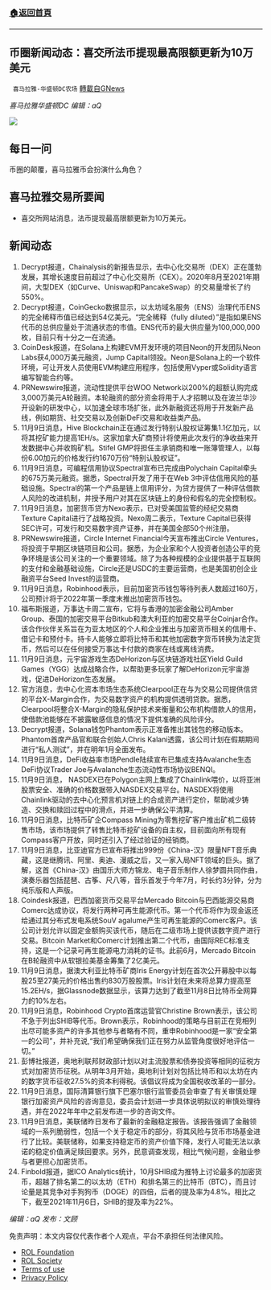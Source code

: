 ###  [:house:返回首頁](https://github.com/ourhimalayas/txt)
---


## 币圈新闻动态：喜交所法币提现最高限额更新为10万美元
` 喜马拉雅-华盛顿DC农场` [轉載自GNews](https://gnews.org/zh-hans/1652436/)

*喜马拉雅华盛顿DC 编辑：aQ*

![](http://himalayawashingtondc.org/wp-content/uploads/2021/07/ScreenShot-2021-07-31-at-16.20.22@2x.png)



## 每日一问





币圈的颠覆，喜马拉雅币会扮演什么角色？





## 喜马拉雅交易所要闻





- 喜交所网站消息，法币提现最高限额更新为10万美元。






## 新闻动态





1. Decrypt报道，Chainalysis的新报告显示，去中心化交易所（DEX）正在蓬勃发展，其增长速度目前超过了中心化交易所（CEX）。2020年8月至2021年期间，大型DEX（如Curve、Uniswap和PancakeSwap）的交易量增长了约550%。
2. Decrypt报道，CoinGecko数据显示，以太坊域名服务（ENS）治理代币ENS的完全稀释市值已经达到54亿美元。“完全稀释（fully diluted）”是指如果ENS代币的总供应量处于流通状态的市值。ENS代币的最大供应量为100,000,000枚，目前只有十分之一在流通。
3. CoinDesk报道，在Solana上构建EVM开发环境的项目Neon的开发团队Neon Labs获4,000万美元融资，Jump Capital领投。Neon是Solana上的一个软件环境，可让开发人员使用EVM构建应用程序，包括使用Vyper或Solidity语言编写智能合约等。
4. PRNewswire报道，流动性提供平台WOO Network以200%的超额认购完成3,000万美元A轮融资。本轮融资的部分资金将用于人才招聘以及在波兰华沙开设新的研发中心，以加速全球市场扩张，此外新融资还将用于开发新产品线，例如期货、社交交易以及创新DeFi交易和收益类产品。
5. 11月9日消息，Hive Blockchain正在通过发行特别认股权证筹集1.1亿加元，以将其挖矿能力提高1EH/s。这家加拿大矿商预计将使用此次发行的净收益来开发数据中心并收购矿机。Stifel GMP将担任主承销商和唯一账簿管理人，以每份6.00加元的价格发行约1670万份“特别认股权证”。
6. 11月9日消息，可编程信用协议Spectral宣布已完成由Polychain Capital牵头的675万美元融资。据悉，Spectral开发了用于在Web 3中评估信用风险的基础设施。Spectral的第一个产品是链上信用评分，为贷方提供了一种评估借款人风险的改进机制，并授予用户对其在区块链上的身份和假名的完全控制权。
7. 11月9日消息，加密货币贷方Nexo表示，已对受美国监管的经纪交易商Texture Capital进行了战略投资。Nexo周二表示，Texture Capital已获得SEC许可，可发行和交易数字资产证券，并在美国全部50个州注册。
8. PRNewswire报道，Circle Internet Financial今天宣布推出Circle Ventures，将投资于早期区块链项目和公司。据悉，为企业家和个人投资者创造公平的竞争环境是该公司关注的一个重要领域。除了为各种规模的企业提供基于互联网的支付和金融基础设施，Circle还是USDC的主要运营商，也是美国初创企业融资平台Seed Invest的运营商。
9. 11月9日消息，Robinhood表示，目前加密货币钱包等待列表人数超过160万，公司预计将于2022年第一季度末推出加密货币钱包。
10. 福布斯报道，万事达卡周二宣布，它将与香港的加密金融公司Amber Group、泰国的加密交易平台Bitkub和澳大利亚的加密交易平台Coinjar合作。该合作伙伴关系旨在为亚太地区的个人和企业推出与加密货币相关的信用卡、借记卡和预付卡。持卡人能够立即将比特币和其他加密数字货币转换为法定货币，然后可以在任何接受万事达卡付款的商家在线或离线消费。
11. 11月9日消息，元宇宙游戏生态DeHorizon与区块链游戏社区Yield Guild Games（YGG）达成战略合作，以帮助更多玩家了解DeHorizon元宇宙游戏，促进DeHorizon生态发展。
12. 官方消息，去中心化资本市场生态系统Clearpool正在与为交易公司提供信贷的平台X-Margin合作，为交易数字资产的机构提供透明贷款。据悉，Clearpool将整合X-Margin的隐私保护技术来衡量和公布机构借款人的信用，使借款池能够在不披露敏感信息的情况下提供准确的风险评分。
13. Decrypt报道，Solana钱包Phantom表示正准备推出其钱包的移动版本。Phantom首席产品官和联合创始人Chris Kalani透露，该公司计划在假期期间进行“私人测试”，并在明年1月全面发布。
14. 11月9日消息，DeFi收益率市场Pendle陆续宣布已集成支持Avalanche生态DeFi协议Trader Joe与Avalanche生态流动性市场协议BENQI。
15. 11月9日消息， NASDEX已在Polygon主网上集成了Chainlink喂价，以将亚洲股票安全、准确的价格数据带入NASDEX交易平台。NASDEX将使用Chainlink驱动的去中心化预言机对链上的合成资产进行定价，帮助减少铸造、交换和赎回过程中的滑点，并进一步确保公平清算。
16. 11月9日消息，比特币矿企Compass Mining为零售挖矿客户推出矿机二级转售市场，该市场提供了转售比特币挖矿设备的自主权，目前面向所有现有Compass客户开放，同时还引入了经过验证的经销商。
17. 11月9日消息，比亚迪官方已宣布将推出999份《China-汉》限量NFT音乐典藏，这是继腾讯、阿里、奥迪、漫威之后，又一家入局NFT领域的巨头。据了解，这首《China-汉》由国乐大师方锦龙、电子音乐制作人徐梦圆共同作曲，演奏乐器包括琵琶、古筝、尺八等，音乐首发于今年7月，时长约3分钟，分为纯乐版和人声版。
18. Coindesk报道，巴西加密货币交易平台Mercado Bitcoin与巴西能源交易商Comerc达成协议，将发行两种可再生能源代币。第一个代币将作为现金返还给通过其分布式发电系统SouV agalume产生可再生能源的Comerc客户。该公司计划允许以固定金额购买该代币，随后在二级市场上提供该数字资产进行交易。Bitcoin Market和Comerc计划推出第二个代币，由国际REC标准支持，这是一个记录可再生能源电力消耗的证书。此前6月，Mercado Bitcoin在B轮融资中从软银拉美基金筹集了2亿美元。
19. 11月9日消息，据澳大利亚比特币矿商Iris Energy计划在首次公开募股中以每股25至27美元的价格出售约830万股股票。Iris计划在未来将总算力提高至15.2EH/s，据Glassnode数据显示，该算力达到了截至11月8日比特币全网算力的10%左右。
20. 11月9日消息，Robinhood Crypto首席运营官Christine Brown表示，该公司不急于列出SHIB等代币。Brown表示，Robinhood的策略与目前正在竞相列出尽可能多资产的许多其他参与者略有不同，重申Robinhood是一家“安全第一的公司”，并补充说,“我们希望确保我们正在努力从监管角度很好地评估一切。”
21. 彭博社报道，奥地利联邦财政部计划以对主流股票和债券投资等相同的征税方式对加密货币征税。从明年3月开始，奥地利计划对包括比特币和以太坊在内的数字货币征收27.5%的资本利得税。该倡议将成为全国税收改革的一部分。
22. 11月9日消息，国际清算银行旗下巴塞尔银行监管委员会审查了有关审慎处理银行加密资产风险的咨询意见，委员会计划进一步具体说明拟议的审慎处理待遇，并在2022年年中之前发布进一步的咨询文件。
23. 11月9日消息，美联储昨日发布了最新的金融稳定报告。该报告强调了金融领域的一系列脆弱性，包括一个关于稳定币的部分，将其风险与货币市场基金进行了比较。美联储称，如果支持稳定币的资产价值下降，发行人可能无法以承诺的稳定价值满足赎回要求。另外，民意调查发现，相比气候问题，金融业参与者更担心加密货币。
24. Finbold报道，据ICO Analytics统计，10月SHIB成为推特上讨论最多的加密货币，超越了排名第二的以太坊（ETH）和排名第三的比特币（BTC），而且讨论量是其竞争对手狗狗币（DOGE）的四倍，后者的提及率为4.8%。相比之下，截至2021年11月6日，SHIB的提及率为22%。





*编辑：aQ
发布：文顾*


 
 

免责声明：本文内容仅代表作者个人观点，平台不承担任何法律风险。

- [ROL Foundation](https://rolfoundation.org/)
- [ROL Society](https://rolsociety.org/)
- [Terms of use](https://gnews.org/terms-of-use-3/)
- [Privacy Policy](https://gnews.org/privacy-policy/)
